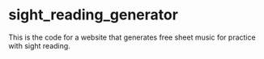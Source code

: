 # sight_reading_generator
This is the code for a website that generates free sheet music for practice with sight reading.
